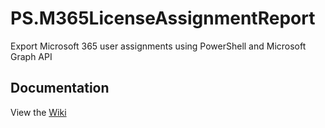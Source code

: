 # PS.M365LicenseAssignmentReport

Export Microsoft 365 user assignments using PowerShell and Microsoft Graph API

## Documentation

View the [Wiki](https://github.com/junecastillote/PS.M365LicenseAssignmentReport/wiki)
